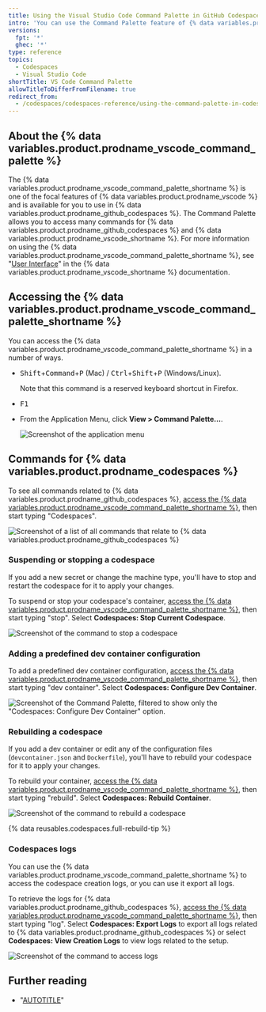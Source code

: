 ```yaml
---
title: Using the Visual Studio Code Command Palette in GitHub Codespaces
intro: 'You can use the Command Palette feature of {% data variables.product.prodname_vscode %} to access many commands in {% data variables.product.prodname_github_codespaces %}.'
versions:
  fpt: '*'
  ghec: '*'
type: reference
topics:
  - Codespaces
  - Visual Studio Code
shortTitle: VS Code Command Palette
allowTitleToDifferFromFilename: true
redirect_from:
  - /codespaces/codespaces-reference/using-the-command-palette-in-codespaces
---
```


## About the {% data variables.product.prodname_vscode_command_palette %}

The {% data variables.product.prodname_vscode_command_palette_shortname %} is one of the focal features of {% data variables.product.prodname_vscode %} and is available for you to use in {% data variables.product.prodname_github_codespaces %}. The Command Palette allows you to access many commands for {% data variables.product.prodname_github_codespaces %} and {% data variables.product.prodname_vscode_shortname %}. For more information on using the {% data variables.product.prodname_vscode_command_palette_shortname %}, see "[User Interface](https://code.visualstudio.com/docs/getstarted/userinterface#_command-palette)" in the {% data variables.product.prodname_vscode_shortname %} documentation.

## Accessing the {% data variables.product.prodname_vscode_command_palette_shortname %}

You can access the {% data variables.product.prodname_vscode_command_palette_shortname %} in a number of ways.

- <kbd>Shift</kbd>+<kbd>Command</kbd>+<kbd>P</kbd> (Mac) / <kbd>Ctrl</kbd>+<kbd>Shift</kbd>+<kbd>P</kbd> (Windows/Linux).

  Note that this command is a reserved keyboard shortcut in Firefox.
- <kbd>F1</kbd>
- From the Application Menu, click **View > Command Palette…**.

  ![Screenshot of the application menu](/assets/images/help/codespaces/codespaces-view-menu.png)

## Commands for {% data variables.product.prodname_codespaces %}

To see all commands related to {% data variables.product.prodname_github_codespaces %}, [access the {% data variables.product.prodname_vscode_command_palette_shortname %}](#accessing-the-vs-code-command-palette), then start typing "Codespaces".

![Screenshot of a list of all commands that relate to {% data variables.product.prodname_github_codespaces %}](/assets/images/help/codespaces/codespaces-command-palette.png)

### Suspending or stopping a codespace

If you add a new secret or change the machine type, you'll have to stop and restart the codespace for it to apply your changes.

To suspend or stop your codespace's container, [access the {% data variables.product.prodname_vscode_command_palette_shortname %}](#accessing-the-vs-code-command-palette), then start typing "stop". Select **Codespaces: Stop Current Codespace**.

![Screenshot of the command to stop a codespace](/assets/images/help/codespaces/codespaces-stop.png)

### Adding a predefined dev container configuration

To add a predefined dev container configuration, [access the {% data variables.product.prodname_vscode_command_palette_shortname %}](#accessing-the-vs-code-command-palette), then start typing "dev container". Select **Codespaces: Configure Dev Container**.

![Screenshot of the Command Palette, filtered to show only the "Codespaces: Configure Dev Container" option.](/assets/images/help/codespaces/add-prebuilt-container-command.png)

### Rebuilding a codespace

If you add a dev container or edit any of the configuration files (`devcontainer.json` and `Dockerfile`), you'll have to rebuild your codespace for it to apply your changes.

To rebuild your container, [access the {% data variables.product.prodname_vscode_command_palette_shortname %}](#accessing-the-vs-code-command-palette), then start typing "rebuild". Select **Codespaces: Rebuild Container**.

![Screenshot of the command to rebuild a codespace](/assets/images/help/codespaces/codespaces-rebuild.png)

{% data reusables.codespaces.full-rebuild-tip %}

### Codespaces logs

You can use the {% data variables.product.prodname_vscode_command_palette_shortname %} to access the codespace creation logs, or you can use it export all logs.

To retrieve the logs for {% data variables.product.prodname_github_codespaces %}, [access the {% data variables.product.prodname_vscode_command_palette_shortname %}](#accessing-the-vs-code-command-palette), then start typing "log". Select **Codespaces: Export Logs** to export all logs related to {% data variables.product.prodname_github_codespaces %} or select **Codespaces: View Creation Logs** to view logs related to the setup.

![Screenshot of the command to access logs](/assets/images/help/codespaces/codespaces-logs.png)

## Further reading

- "[AUTOTITLE](/codespaces/developing-in-codespaces/using-github-codespaces-in-visual-studio-code)"
